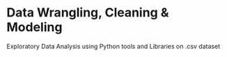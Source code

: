 # Data Wrangling, Cleaning & Modeling 
Exploratory Data Analysis using Python tools and Libraries on .csv dataset
